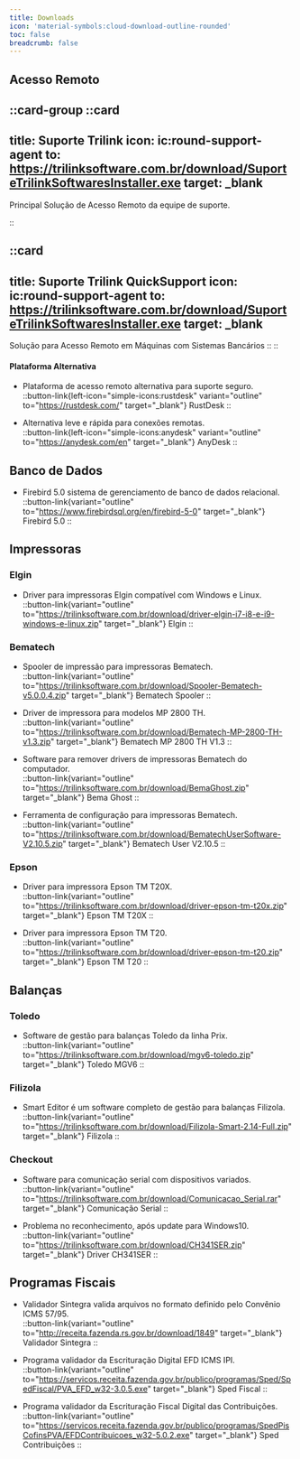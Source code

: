 ```yaml
---
title: Downloads
icon: 'material-symbols:cloud-download-outline-rounded'
toc: false
breadcrumb: false
---
```


## Acesso Remoto

::card-group
  ::card
  ---
  title: Suporte Trilink
  icon: ic:round-support-agent
  to: https://trilinksoftware.com.br/download/SuporteTrilinkSoftwaresInstaller.exe
  target: _blank
  ---
  Principal Solução de Acesso Remoto da equipe de suporte.

  ::

  ::card
  ---
  title: Suporte Trilink QuickSupport
  icon: ic:round-support-agent
  to: https://trilinksoftware.com.br/download/SuporteTrilinkSoftwaresInstaller.exe
  target: _blank
  ---
  Solução para Acesso Remoto em Máquinas com Sistemas Bancários
  ::
::

#### Plataforma Alternativa

- Plataforma de acesso remoto alternativa para suporte seguro.  
::button-link{left-icon="simple-icons:rustdesk" variant="outline" to="https://rustdesk.com/" target="_blank"}
  RustDesk
::

- Alternativa leve e rápida para conexões remotas.  
::button-link{left-icon="simple-icons:anydesk" variant="outline" to="https://anydesk.com/en" target="_blank"}
  AnyDesk
::

## Banco de Dados

- Firebird 5.0 sistema de gerenciamento de banco de dados relacional.  
::button-link{variant="outline" to="https://www.firebirdsql.org/en/firebird-5-0" target="_blank"}
  Firebird 5.0
::

## Impressoras

### Elgin
- Driver para impressoras Elgin compatível com Windows e Linux.  
::button-link{variant="outline" to="https://trilinksoftware.com.br/download/driver-elgin-i7-i8-e-i9-windows-e-linux.zip" target="_blank"}
  Elgin
::

### Bematech
- Spooler de impressão para impressoras Bematech.  
::button-link{variant="outline" to="https://trilinksoftware.com.br/download/Spooler-Bematech-v5.0.0.4.zip" target="_blank"}
  Bematech Spooler
::

- Driver de impressora para modelos MP 2800 TH.  
::button-link{variant="outline" to="https://trilinksoftware.com.br/download/Bematech-MP-2800-TH-v1.3.zip" target="_blank"}
  Bematech MP 2800 TH V1.3
::

- Software para remover drivers de impressoras Bematech do computador.  
::button-link{variant="outline" to="https://trilinksoftware.com.br/download/BemaGhost.zip" target="_blank"}
  Bema Ghost
::

- Ferramenta de configuração para impressoras Bematech.  
::button-link{variant="outline" to="https://trilinksoftware.com.br/download/BematechUserSoftware-V2.10.5.zip" target="_blank"}
  Bematech User V2.10.5
::

### Epson
- Driver para impressora Epson TM T20X.  
::button-link{variant="outline" to="https://trilinksoftware.com.br/download/driver-epson-tm-t20x.zip" target="_blank"}
  Epson TM T20X
::

- Driver para impressora Epson TM T20.  
::button-link{variant="outline" to="https://trilinksoftware.com.br/download/driver-epson-tm-t20.zip" target="_blank"}
  Epson TM T20
::

## Balanças

### Toledo
- Software de gestão para balanças Toledo da linha Prix.  
::button-link{variant="outline" to="https://trilinksoftware.com.br/download/mgv6-toledo.zip" target="_blank"}
  Toledo MGV6
::

### Filizola
- Smart Editor é um software completo de gestão para balanças Filizola.  
::button-link{variant="outline" to="https://trilinksoftware.com.br/download/Filizola-Smart-2.14-Full.zip" target="_blank"}
  Filizola
::

### Checkout
- Software para comunicação serial com dispositivos variados.  
::button-link{variant="outline" to="https://trilinksoftware.com.br/download/Comunicacao_Serial.rar" target="_blank"}
  Comunicação Serial
::

- Problema no reconhecimento, após update para Windows10.  
::button-link{variant="outline" to="https://trilinksoftware.com.br/download/CH341SER.zip" target="_blank"}
  Driver CH341SER 
::

## Programas Fiscais

- Validador Sintegra valida arquivos no formato definido pelo Convênio ICMS 57/95.  
::button-link{variant="outline" to="http://receita.fazenda.rs.gov.br/download/1849" target="_blank"}
  Validador Sintegra
::

- Programa validador da Escrituração Digital EFD ICMS IPI.  
::button-link{variant="outline" to="https://servicos.receita.fazenda.gov.br/publico/programas/Sped/SpedFiscal/PVA_EFD_w32-3.0.5.exe" target="_blank"}
  Sped Fiscal
::

- Programa validador da Escrituração Fiscal Digital das Contribuições.  
::button-link{variant="outline" to="https://servicos.receita.fazenda.gov.br/publico/programas/SpedPisCofinsPVA/EFDContribuicoes_w32-5.0.2.exe" target="_blank"}
  Sped Contribuições
::
